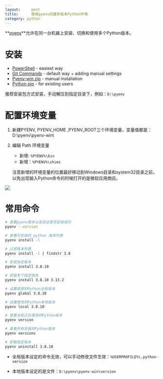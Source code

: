 ```yaml
---
layout:     post
title:      使用pyenv创建多版本Python环境
category: python
---
```




**[pyenv](https://pyenv-win.github.io/pyenv-win/)**允许在同一台机器上安装、切换和使用多个Python版本。

# 安装

- [PowerShell](https://pyenv-win.github.io/pyenv-win/docs/installation.html#powershell) - easiest way
- [Git Commands](https://pyenv-win.github.io/pyenv-win/docs/installation.html#git-commands) - default way + adding manual settings
- [Pyenv-win zip](https://pyenv-win.github.io/pyenv-win/docs/installation.html#pyenv-win-zip) - manual installation
- [Python pip](https://pyenv-win.github.io/pyenv-win/docs/installation.html#python-pip) - for existing users

推荐安装包方式安装，手动解压到指定目录下，例如：`D:\pyenv`

# 配置环境变量

1. 新建PYENV, PYENV_HOME ,PYENV_ROOT三个环境变量，变量值都是：D:\pyenv\pyenv-win\

2. 编辑 Path 环境变量
   - 新增: `%PYENV%\bin`
   - 新增：`%PYENV%\shims`
   
   注意新增的环境变量的位置最好移动到Windows目录和system32目录之前，以免出现输入Python命令的时候打开的是微软应用商店。

![](https://p3-juejin.byteimg.com/tos-cn-i-k3u1fbpfcp/7d90f1da629749aaa2b96a5902f96eb0~tplv-k3u1fbpfcp-jj-mark:3024:0:0:0:q75.awebp)

# 常用命令

```bash
# 查看pyenv版本以及验证是否安装成功
pyenv --version

# 查看可安装的 python 版本列表
pyenv install -l

# 过滤版本列表
pyenv install -l | findstr 3.8

# 安装指定版本
pyenv install 3.8.10

# 安装多个指定版本
pyenv install 3.8.10 3.13.2

# 设置使用的Python全局版本
pyenv global 3.8.10

# 设置使用的Python本地版本
pyenv local 3.8.10

# 查看当前正在使用的Python版本
pyenv version

# 查看所有安装的Python版本
pyenv versions

# 卸载指定版本
pyenv uninstall 3.8.10
```

- 全局版本设定的命令无效，可以手动修改文件生效：`%USERPROFILE%\.python-version`

- 本地版本设定的是文件：`D:\pyenv\pyenv-win\version`

